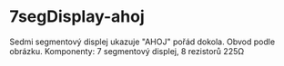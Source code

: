 # 7segDisplay-ahoj
Sedmi segmentový displej ukazuje "AHOJ" pořád dokola. Obvod podle obrázku.
Komponenty: 7 segmentový displej, 8 rezistorů 225Ω
